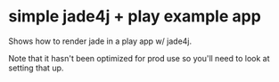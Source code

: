 # simple jade4j + play example app

Shows how to render jade in a play app w/ jade4j.

Note that it hasn't been optimized for prod use so you'll need to look at setting that up.
